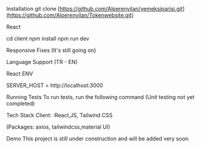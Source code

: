 Installation git clone [https://github.com/Alperenyilan/yemeksiparisi.git](https://github.com/Alperenyilan/Tokenwebsite.git)

React

cd client npm install npm run dev

Responsive Fixes (It's still going on)

Language Support (TR - EN)

React ENV

SERVER_HOST = http://localhost:3000

Running Tests To run tests, run the following command (Unit testing not yet completed)

Tech Stack Client: :React,JS, Tailwind CSS

(Packages: axios, tailwindcss,material UI)

Demo This project is still under construction and will be added very soon

